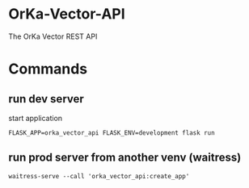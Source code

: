 # OrKa-Vector-API
The OrKa Vector REST API

# Commands

## run dev server

start application
```shell
FLASK_APP=orka_vector_api FLASK_ENV=development flask run
```

## run prod server from another venv (waitress)

```shell
waitress-serve --call 'orka_vector_api:create_app'
```
